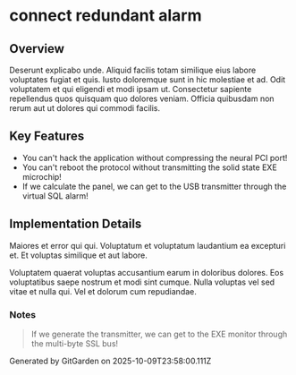 # connect redundant alarm

## Overview
Deserunt explicabo unde. Aliquid facilis totam similique eius labore voluptates fugiat et quis. Iusto doloremque sunt in hic molestiae et ad. Odit voluptatem et qui eligendi et modi ipsam ut. Consectetur sapiente repellendus quos quisquam quo dolores veniam. Officia quibusdam non rerum aut ut dolores qui commodi facilis.

## Key Features
- You can't hack the application without compressing the neural PCI port!
- You can't reboot the protocol without transmitting the solid state EXE microchip!
- If we calculate the panel, we can get to the USB transmitter through the virtual SQL alarm!

## Implementation Details
Maiores et error qui qui. Voluptatum et voluptatum laudantium ea excepturi et. Et voluptas similique et aut labore.
 Voluptatem quaerat voluptas accusantium earum in doloribus dolores. Eos voluptatibus saepe nostrum et modi sint cumque. Nulla voluptas vel sed vitae et nulla qui. Vel et dolorum cum repudiandae.

### Notes
> If we generate the transmitter, we can get to the EXE monitor through the multi-byte SSL bus!

Generated by GitGarden on 2025-10-09T23:58:00.111Z
